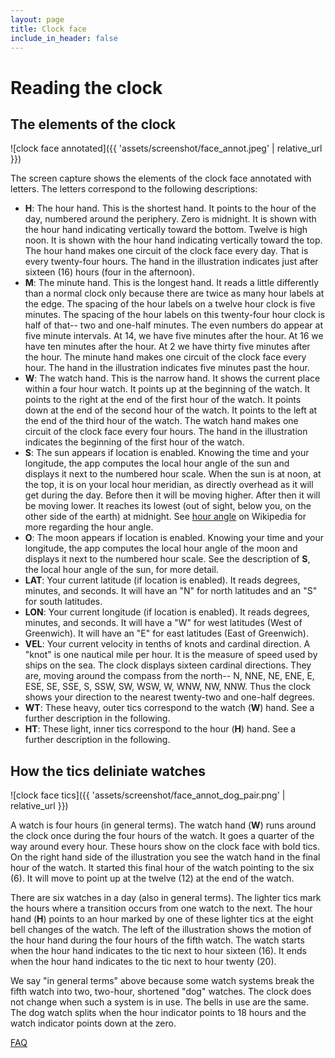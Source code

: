 ```yaml
---
layout: page
title: Clock face
include_in_header: false
---
```


# Reading the clock

## The elements of the clock

![clock face annotated]({{ 'assets/screenshot/face_annot.jpeg' | relative_url }})

The screen capture shows the elements of the clock face annotated with letters.
The letters correspond to the following descriptions:
- **H**: The hour hand. This is the shortest hand. It points to the hour of the
  day, numbered around the periphery. Zero is midnight. It is shown with the
  hour hand indicating vertically toward the
  bottom. Twelve is high noon. It is shown with the hour hand indicating
  vertically toward the top.
  The hour hand makes one circuit of the clock face every day. That is every
  twenty-four hours.
  The hand in the illustration indicates just after sixteen (16) hours
  (four in the afternoon).
- **M**: The minute hand. This is the longest hand. It reads a little differently
  than a normal clock only because there are twice as many hour labels at the
  edge. The spacing of the hour labels on a twelve hour clock is five minutes.
  The spacing of the hour labels on this twenty-four hour clock is half of
  that-- two and one-half minutes. The even numbers do appear at five minute
  intervals. At 14, we have five minutes after the hour. At 16 we have ten
  minutes after the hour. At 2 we have thirty five minutes after the hour.
  The minute hand makes one circuit of the clock face every hour.
  The hand in the illustration indicates five minutes past the hour.
- **W**: The watch hand. This is the narrow hand. It shows the current place
  within a four hour watch. It points up at the beginning of the
  watch. It points to the right at the end of the first hour of the watch. It points
  down at the end of the second hour of the watch. It points to the left at
  the end of the third hour of the watch.
  The watch hand makes one circuit of the clock face every four hours.
  The hand in the illustration indicates the beginning of the first hour of
  the watch.
- **S**: The sun appears if location is enabled. Knowing the time and your longitude,
  the app computes the local hour angle of the sun and displays it next to the numbered
  hour scale. When the sun is at noon, at the top, it is on your local hour
  meridian, as directly overhead as it will get during the day.
  Before then it will be moving higher. After then it will be moving lower.
  It reaches its lowest (out of sight, below you, on the other side of the
  earth) at midnight.
  See [hour angle](https://en.wikipedia.org/wiki/Hour_angle) on Wikipedia
  for more regarding the hour angle.
- **O**: The moon appears if location is enabled. Knowing your time and your longitude,
  the app computes the local hour angle of the moon and displays it next to the
  numbered hour scale. See the description of **S**, the local hour angle of the
  sun, for more detail.
- **LAT**: Your current latitude (if location is enabled). It reads degrees,
  minutes, and seconds. It will have an "N" for north latitudes and an "S"
  for south latitudes.
- **LON**: Your current longitude (if location is enabled). It reads degrees,
  minutes, and seconds. It will have a "W" for west latitudes (West of
  Greenwich). It will have an "E" for east latitudes (East of Greenwich).
- **VEL**: Your current velocity in tenths of knots and cardinal direction.
  A "knot" is one nautical
  mile per hour. It is the measure of speed used by ships on the sea.
  The clock displays sixteen cardinal directions. They are, moving around
  the compass from the north-- N, NNE, NE, ENE, E, ESE, SE, SSE, S, SSW, SW,
  WSW, W, WNW, NW, NNW. Thus the clock shows your direction to the nearest
  twenty-two and one-half degrees.
- **WT**: These heavy, outer tics correspond to the watch (**W**) hand. See a
  further description in the following.
- **HT**: These light, inner tics correspond to the hour (**H**) hand. See a
  further description in the following.

## How the tics deliniate watches

![clock face tics]({{ 'assets/screenshot/face_annot_dog_pair.png' | relative_url }})

A watch is four hours (in general terms). The watch hand (**W**) runs around
the clock once during the four hours of the watch. It goes a quarter of the
way around every hour. These hours show on the clock face with bold tics. On
the right hand side of the illustration you see the watch hand in the final
hour of the watch. It started this final hour of the watch pointing to the six (6).
It will move to point up at the twelve (12) at the end of the watch.

There are six watches in a day (also in general terms). The lighter tics mark
the hours where a transition occurs from one watch to the next. The hour hand
(**H**) points to an hour marked by one of these lighter tics at the eight bell
changes of the watch. The left of the illustration shows the motion of the hour hand
during the four hours of the fifth watch. The watch starts when the hour hand
indicates to the tic next to hour sixteen (16).
It ends when the hour hand indicates to the tic next to hour twenty (20).

We say "in general terms" above because some watch systems break the fifth
watch into two, two-hour, shortened "dog" watches. The clock does not change
when such a system is in use. The bells in use are the same. The dog watch
splits when the hour indicator points to 18 hours and the watch indicator
points down at the zero.

[FAQ](/faq)
